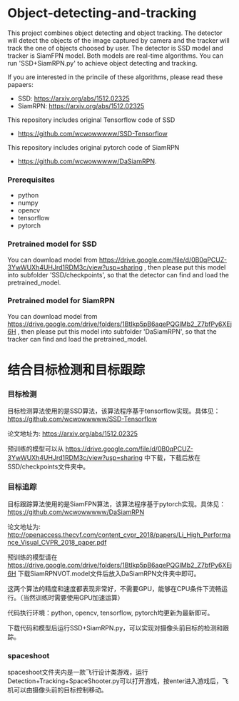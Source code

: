 # Object-detecting-and-tracking
This project combines object detecting and object tracking. The detector will detect the objects of the image captured by camera and the tracker will track the one of objects choosed by user. The detector is SSD model and tracker is SiamFPN model. Both models are real-time algorithms. You can run 'SSD+SiamRPN.py' to achieve object detecting and tracking.

If you are interested in the princile of these algorithms, please read these papaers:

* SSD: https://arxiv.org/abs/1512.02325
* SiamRPN: https://arxiv.org/abs/1512.02325

This repository includes original Tensorflow code of SSD
* https://github.com/wcwowwwww/SSD-Tensorflow 

This repository includes original pytorch code of SiamRPN
* https://github.com/wcwowwwww/DaSiamRPN.

### Prerequisites

* python
* numpy
* opencv
* tensorflow
* pytorch

### Pretrained model for SSD

You can download model from https://drive.google.com/file/d/0B0qPCUZ-3YwWUXh4UHJrd1RDM3c/view?usp=sharing , then please put this model into subfolder 'SSD/checkpoints', so that the detector can find and load the pretrained_model.

### Pretrained model for SiamRPN

You can download model from https://drive.google.com/drive/folders/1BtIkp5pB6aqePQGlMb2_Z7bfPy6XEj6H , then please put this model into subfolder 'DaSiamRPN', so that the tracker can find and load the pretrained_model.

# 结合目标检测和目标跟踪

### 目标检测
目标检测算法使用的是SSD算法，该算法程序基于tensorflow实现。具体见：https://github.com/wcwowwwww/SSD-Tensorflow

论文地址为: https://arxiv.org/abs/1512.02325

预训练的模型可以从 https://drive.google.com/file/d/0B0qPCUZ-3YwWUXh4UHJrd1RDM3c/view?usp=sharing 中下载，下载后放在SSD/checkpoints文件夹中。

### 目标追踪
目标跟踪算法使用的是SiamFPN算法，该算法程序基于pytorch实现。具体见：https://github.com/wcwowwwww/DaSiamRPN

论文地址为: http://openaccess.thecvf.com/content_cvpr_2018/papers/Li_High_Performance_Visual_CVPR_2018_paper.pdf

预训练的模型请在 https://drive.google.com/drive/folders/1BtIkp5pB6aqePQGlMb2_Z7bfPy6XEj6H 下载SiamRPNVOT.model文件后放入DaSiamRPN文件夹中即可。

这两个算法的精度和速度都表现非常好，不需要GPU，能够在CPU条件下流畅运行。（当然训练时需要使用GPU加速运算）

代码执行环境：python, opencv, tensorflow, pytorch均更新为最新即可。

下载代码和模型后运行SSD+SiamRPN.py，可以实现对摄像头前目标的检测和跟踪。

### spaceshoot
spaceshoot文件夹内是一款飞行设计类游戏，运行Detection+Tracking+SpaceShooter.py可以打开游戏，按enter进入游戏后，飞机可以由摄像头前的目标控制移动。



